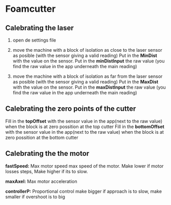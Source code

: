 # Foamcutter

## Calebrating the laser
1. open de settings file
2. move the machine with a block of isolation as close to the laser sensor as posible (with the sensor giving a valid reading)
   Put in the **MinDist** with the value on the sensor. Put in the **minDistInput** the raw value (you find the raw value in the app underneath the main reading)


3.  move the machine with a block of isolation as far from the laser sensor as posible (with the sensor giving a valid reading)
   Put in the **MaxDist** with the value on the sensor. Put in the **maxDistInput** the raw value (you find the raw value in the app underneath the main reading)
 ## Calebrating the zero points of the cutter
 
Fill in the **topOffset** with the sensor value in the app(next to the raw value) when the block is at zero possition at the top cutter
Fill in the **bottomOffset** with the sensor value in the app(next to the raw value) when the block is at zero possition at the bottom cutter
 
   
 ## Calebrating the the motor
 
**fastSpeed:** Max motor speed 
 max speed of the motor. Make lower if motor losses steps, Make higher if its to slow.
 
 **maxAxel:** Max motor acceleration
  
**controllerP:** Proportional control 
 make bigger if approach is to slow, make smaller if overshoot is to big
   
